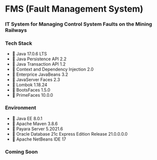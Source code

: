 # FMS (Fault Management System)
### IT System for Managing Control System Faults on the Mining Railways

### Tech Stack
* 🔶 Java 17.0.6 LTS
* 🔶 Java Persistence API 2.2
* 🔶 Java Transaction API 1.2
* 🔶 Context and Dependency Injection 2.0
* 🔶 Enterprice JavaBeans 3.2
* 🔶 JavaServer Faces 2.3
* 🔶 Lombok 1.18.24
* 🔶 BootsFaces 1.5.0
* 🔶 PrimeFaces 10.0.0


### Environment
* 🔶 Java EE 8.0.1
* 🔶 Apache Maven 3.8.6
* 🔶 Payara Server 5.2021.6
* 🔶 Oracle Database 21c Express Edition Release 21.0.0.0.0
* 🔶 Apache NetBeans IDE 17


### Coming Soon
